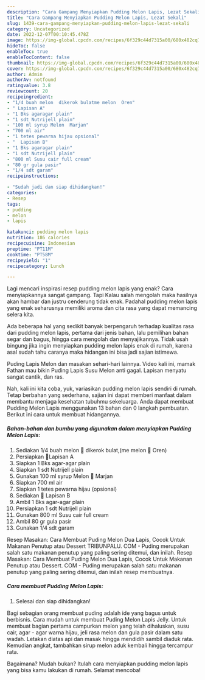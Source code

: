 ```yaml
---
description: "Cara Gampang Menyiapkan Pudding Melon Lapis, Lezat Sekali"
title: "Cara Gampang Menyiapkan Pudding Melon Lapis, Lezat Sekali"
slug: 1439-cara-gampang-menyiapkan-pudding-melon-lapis-lezat-sekali
category: Uncategorized
date: 2022-12-07T00:10:45.478Z
image: https://img-global.cpcdn.com/recipes/6f329c44d7315a00/680x482cq70/pudding-melon-lapis-foto-resep-utama.jpg
hideToc: false
enableToc: true
enableTocContent: false
thumbnail: https://img-global.cpcdn.com/recipes/6f329c44d7315a00/680x482cq70/pudding-melon-lapis-foto-resep-utama.jpg
cover: https://img-global.cpcdn.com/recipes/6f329c44d7315a00/680x482cq70/pudding-melon-lapis-foto-resep-utama.jpg
author: Admin
authorAv: notfound
ratingvalue: 3.8
reviewcount: 20
recipeingredient:
- "1/4 buah melon  dikerok bulatme melon  Oren"
- " Lapisan A"
- "1 Bks agaragar plain"
- "1 sdt Nutrijell plain"
- "100 ml syrup Melon  Marjan"
- "700 ml air"
- "1 tetes pewarna hijau opsional"
- "  Lapisan B"
- "1 Bks agaragar plain"
- "1 sdt Nutrijell plain"
- "800 ml Susu cair full cream"
- "80 gr gula pasir"
- "1/4 sdt garam"
recipeinstructions:

- "Sudah jadi dan siap dihidangkan!"
categories:
- Resep
tags:
- pudding
- melon
- lapis

katakunci: pudding melon lapis 
nutrition: 186 calories
recipecuisine: Indonesian
preptime: "PT11M"
cooktime: "PT58M"
recipeyield: "1"
recipecategory: Lunch

---
```



Lagi mencari inspirasi resep pudding melon lapis yang enak? Cara menyiapkannya sangat gampang. Tapi Kalau salah mengolah maka hasilnya akan hambar dan justru cenderung tidak enak. Padahal pudding melon lapis yang enak seharusnya memiliki aroma dan cita rasa yang dapat memancing selera kita.


Ada beberapa hal yang sedikit banyak berpengaruh terhadap kualitas rasa dari pudding melon lapis, pertama dari jenis bahan, lalu pemilihan bahan segar dan bagus, hingga cara mengolah dan menyajikannya. Tidak usah bingung jika ingin menyiapkan pudding melon lapis enak di rumah, karena asal sudah tahu caranya maka hidangan ini bisa jadi sajian istimewa.

Puding Lapis Melon dan masakan sehari-hari lainnya. Video kali ini, mamak Fathan mau bikin Puding Lapis Susu Melon anti gagal. Lapisan menyatu sangat cantik, dan ras.


Nah, kali ini kita coba, yuk, variasikan pudding melon lapis sendiri di rumah. Tetap berbahan yang sederhana, sajian ini dapat memberi manfaat dalam membantu menjaga kesehatan tubuhmu sekeluarga. Anda dapat membuat Pudding Melon Lapis menggunakan 13 bahan dan 0 langkah pembuatan. Berikut ini cara untuk membuat hidangannya.

<!--inarticleads1-->

##### Bahan-bahan dan bumbu yang digunakan dalam menyiapkan Pudding Melon Lapis:

1. Sediakan 1/4 buah melon 🍈 dikerok bulat,(me melon 🍈 Oren)
1. Persiapkan  🌿Lapisan A
1. Siapkan 1 Bks agar-agar plain
1. Siapkan 1 sdt Nutrijell plain
1. Gunakan 100 ml syrup Melon 🍈 Marjan
1. Siapkan 700 ml air
1. Siapkan 1 tetes pewarna hijau (opsional)
1. Sediakan  🌿 Lapisan B
1. Ambil 1 Bks agar-agar plain
1. Persiapkan 1 sdt Nutrijell plain
1. Gunakan 800 ml Susu cair full cream
1. Ambil 80 gr gula pasir
1. Gunakan 1/4 sdt garam


Resep Masakan: Cara Membuat Puding Melon Dua Lapis, Cocok Untuk Makanan Penutup atau Dessert TRIBUNPALU. COM - Puding merupakan salah satu makanan penutup yang paling sering ditemui, dan inilah. Resep Masakan: Cara Membuat Puding Melon Dua Lapis, Cocok Untuk Makanan Penutup atau Dessert. COM - Puding merupakan salah satu makanan penutup yang paling sering ditemui, dan inilah resep membuatnya. 

<!--inarticleads2-->

##### Cara membuat Pudding Melon Lapis:


1. Selesai dan siap dihidangkan!

Bagi sebagian orang membuat puding adalah ide yang bagus untuk berbisnis. Cara mudah untuk membuat Puding Melon Lapis Jelly. Untuk membuat bagian pertama campurkan melon yang telah dihaluskan, susu cair, agar - agar warna hijau, jeli rasa melon dan gula pasir dalam satu wadah. Letakan diatas api dan masak hingga mendidih sambil diaduk rata. Kemudian angkat, tambahkan sirup melon aduk kembali hingga tercampur rata. 

Bagaimana? Mudah bukan? Itulah cara menyiapkan pudding melon lapis yang bisa kamu lakukan di rumah. Selamat mencoba!
